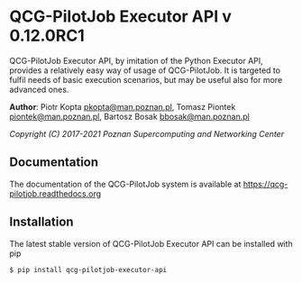 QCG-PilotJob Executor API v 0.12.0RC1
=======
QCG-PilotJob Executor API, by imitation of the Python Executor API, 
provides a relatively easy way of usage of QCG-PilotJob. It is targeted to
fulfil needs of basic execution scenarios, but may be useful also for more advanced ones.

**Author**: Piotr Kopta <pkopta@man.poznan.pl>, Tomasz Piontek <piontek@man.poznan.pl>, Bartosz Bosak <bbosak@man.poznan.pl>

*Copyright (C) 2017-2021 Poznan Supercomputing and Networking Center*

## Documentation
The documentation of the QCG-PilotJob system is available at https://qcg-pilotjob.readthedocs.org

## Installation
The latest stable version of QCG-PilotJob Executor API can be installed with pip

```bash
$ pip install qcg-pilotjob-executor-api
```